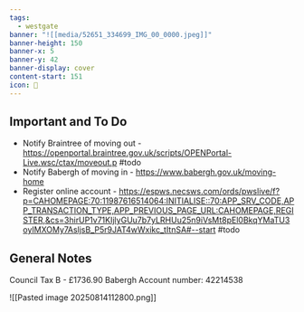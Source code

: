 ```yaml
---
tags:
  - westgate
banner: "![[media/52651_334699_IMG_00_0000.jpeg]]"
banner-height: 150
banner-x: 5
banner-y: 42
banner-display: cover
content-start: 151
icon: 🏡
---
```


## Important and To Do

- Notify Braintree of moving out - https://openportal.braintree.gov.uk/scripts/OPENPortal-Live.wsc/ctax/moveout.p #todo 
- Notify Babergh of moving in - https://www.babergh.gov.uk/moving-home 
- Register online account - https://espws.necsws.com/ords/pwslive/f?p=CAHOMEPAGE:70:11987616514064:INITIALISE::70:APP_SRV_CODE,APP_TRANSACTION_TYPE,APP_PREVIOUS_PAGE_URL:CAHOMEPAGE,REGISTER,&cs=3hirUP1v71KIjlyGUu7b7yLRHUu25n9iVsMt8pEl0BkqYMaTU3oyIMXOMy7AsljsB_P5r9JAT4wWxikc_tItnSA#--start #todo 
## General Notes

Council Tax B - £1736.90
Babergh Account number: 42214538

![[Pasted image 20250814112800.png]]

